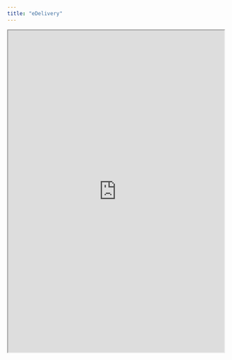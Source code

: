 ```yaml
---
title: "eDelivery"
---
```



<iframe height="750" width="100%" src="https://ewelton.github.io/ktest/wiki.html#eDelivery"></iframe>
